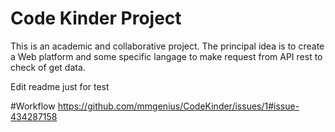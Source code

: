 # Code Kinder Project

This is an academic and collaborative project. 
The principal idea is to create a Web platform and some specific langage to make request from API rest to check of get data. 

Edit readme just for test

#Workflow
https://github.com/mmgenius/CodeKinder/issues/1#issue-434287158
